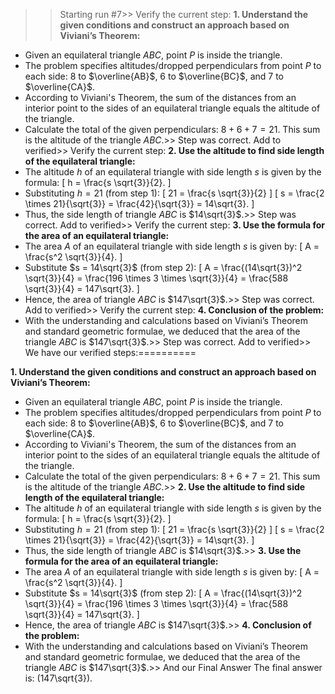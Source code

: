 >> Starting run #7>> 
Verify the current step: 
**1. Understand the given conditions and construct an approach based on Viviani’s Theorem:**
   - Given an equilateral triangle $ABC$, point $P$ is inside the triangle.
   - The problem specifies altitudes/dropped perpendiculars from point $P$ to each side: 8 to $\overline{AB}$, 6 to $\overline{BC}$, and 7 to $\overline{CA}$.
   - According to Viviani's Theorem, the sum of the distances from an interior point to the sides of an equilateral triangle equals the altitude of the triangle.
   - Calculate the total of the given perpendiculars: $8 + 6 + 7 = 21$. This sum is the altitude of the triangle $ABC$.>> 
Step was correct. Add to verified>> 
Verify the current step: 
**2. Use the altitude to find side length of the equilateral triangle:**
   - The altitude $h$ of an equilateral triangle with side length $s$ is given by the formula: 
     \[
h = \frac{s \sqrt{3}}{2}.
     \]
   - Substituting $h = 21$ (from step 1): 
     \[
21 = \frac{s \sqrt{3}}{2}
     \]
     \[
s = \frac{2 \times 21}{\sqrt{3}} = \frac{42}{\sqrt{3}} = 14\sqrt{3}.
     \]
   - Thus, the side length of triangle $ABC$ is $14\sqrt{3}$.>> 
Step was correct. Add to verified>> 
Verify the current step: 
**3. Use the formula for the area of an equilateral triangle:**
   - The area $A$ of an equilateral triangle with side length $s$ is given by:
     \[
A = \frac{s^2 \sqrt{3}}{4}.
     \]
   - Substitute $s = 14\sqrt{3}$ (from step 2):
     \[
A = \frac{(14\sqrt{3})^2 \sqrt{3}}{4} = \frac{196 \times 3 \times \sqrt{3}}{4} = \frac{588 \sqrt{3}}{4} = 147\sqrt{3}.
     \]
   - Hence, the area of triangle $ABC$ is $147\sqrt{3}$.>> 
Step was correct. Add to verified>> 
Verify the current step: 
**4. Conclusion of the problem:**
   - With the understanding and calculations based on Viviani’s Theorem and standard geometric formulae, we deduced that the area of the triangle $ABC$ is $147\sqrt{3}$.>> 
Step was correct. Add to verified>> 
We have our verified steps:==========

>> 
**1. Understand the given conditions and construct an approach based on Viviani’s Theorem:**
   - Given an equilateral triangle $ABC$, point $P$ is inside the triangle.
   - The problem specifies altitudes/dropped perpendiculars from point $P$ to each side: 8 to $\overline{AB}$, 6 to $\overline{BC}$, and 7 to $\overline{CA}$.
   - According to Viviani's Theorem, the sum of the distances from an interior point to the sides of an equilateral triangle equals the altitude of the triangle.
   - Calculate the total of the given perpendiculars: $8 + 6 + 7 = 21$. This sum is the altitude of the triangle $ABC$.>> 
**2. Use the altitude to find side length of the equilateral triangle:**
   - The altitude $h$ of an equilateral triangle with side length $s$ is given by the formula: 
     \[
h = \frac{s \sqrt{3}}{2}.
     \]
   - Substituting $h = 21$ (from step 1): 
     \[
21 = \frac{s \sqrt{3}}{2}
     \]
     \[
s = \frac{2 \times 21}{\sqrt{3}} = \frac{42}{\sqrt{3}} = 14\sqrt{3}.
     \]
   - Thus, the side length of triangle $ABC$ is $14\sqrt{3}$.>> 
**3. Use the formula for the area of an equilateral triangle:**
   - The area $A$ of an equilateral triangle with side length $s$ is given by:
     \[
A = \frac{s^2 \sqrt{3}}{4}.
     \]
   - Substitute $s = 14\sqrt{3}$ (from step 2):
     \[
A = \frac{(14\sqrt{3})^2 \sqrt{3}}{4} = \frac{196 \times 3 \times \sqrt{3}}{4} = \frac{588 \sqrt{3}}{4} = 147\sqrt{3}.
     \]
   - Hence, the area of triangle $ABC$ is $147\sqrt{3}$.>> 
**4. Conclusion of the problem:**
   - With the understanding and calculations based on Viviani’s Theorem and standard geometric formulae, we deduced that the area of the triangle $ABC$ is $147\sqrt{3}$.>> 
And our Final Answer
The final answer is: \(147\sqrt{3}\).